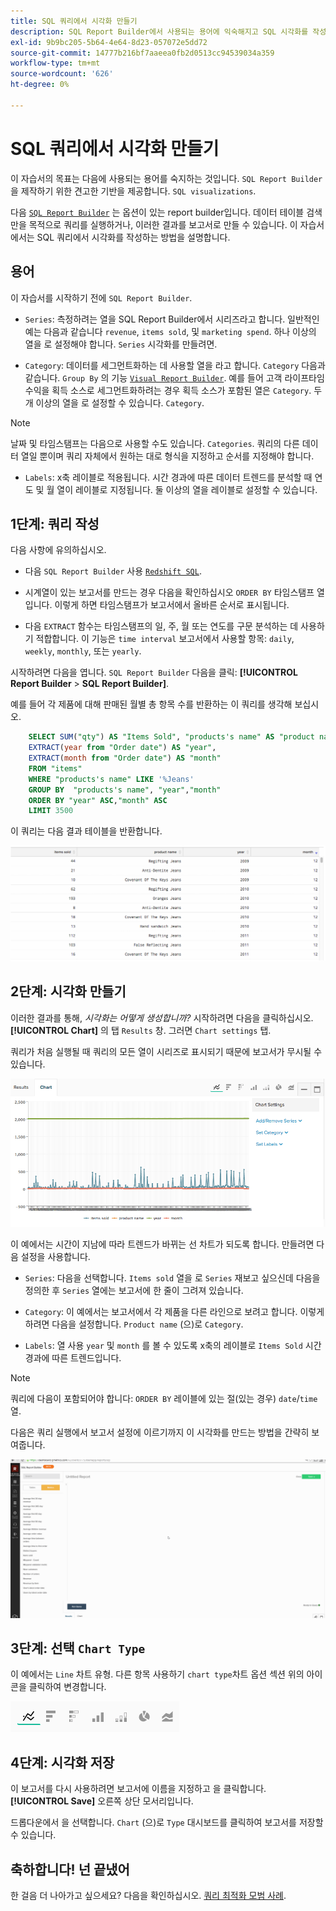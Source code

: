 ```yaml
---
title: SQL 쿼리에서 시각화 만들기
description: SQL Report Builder에서 사용되는 용어에 익숙해지고 SQL 시각화를 작성하는 데 필요한 견고한 기반을 제공하는 방법에 대해 알아봅니다.
exl-id: 9b9bc205-5b64-4e64-8d23-057072e5dd72
source-git-commit: 14777b216bf7aaeea0fb2d0513cc94539034a359
workflow-type: tm+mt
source-wordcount: '626'
ht-degree: 0%

---
```


# SQL 쿼리에서 시각화 만들기

이 자습서의 목표는 다음에 사용되는 용어를 숙지하는 것입니다. `SQL Report Builder` 을 제작하기 위한 견고한 기반을 제공합니다. `SQL visualizations`.

다음 [`SQL Report Builder`](../data-analyst/dev-reports/sql-rpt-bldr.md) 는 옵션이 있는 report builder입니다. 데이터 테이블 검색만을 목적으로 쿼리를 실행하거나, 이러한 결과를 보고서로 만들 수 있습니다. 이 자습서에서는 SQL 쿼리에서 시각화를 작성하는 방법을 설명합니다.

## 용어

이 자습서를 시작하기 전에 `SQL Report Builder`.

- `Series`: 측정하려는 열을 SQL Report Builder에서 시리즈라고 합니다. 일반적인 예는 다음과 같습니다 `revenue`, `items sold`, 및 `marketing spend`. 하나 이상의 열을 로 설정해야 합니다. `Series` 시각화를 만들려면.

- `Category`: 데이터를 세그먼트화하는 데 사용할 열을 라고 합니다. `Category` 다음과 같습니다. `Group By` 의 기능 [`Visual Report Builder`](../data-user/reports/ess-rpt-build-visual.md). 예를 들어 고객 라이프타임 수익을 획득 소스로 세그먼트화하려는 경우 획득 소스가 포함된 열은 `Category`. 두 개 이상의 열을 로 설정할 수 있습니다. `Category`.

>[!NOTE]
>
>날짜 및 타임스탬프는 다음으로 사용할 수도 있습니다. `Categories`. 쿼리의 다른 데이터 열일 뿐이며 쿼리 자체에서 원하는 대로 형식을 지정하고 순서를 지정해야 합니다.

- `Labels`: x축 레이블로 적용됩니다. 시간 경과에 따른 데이터 트렌드를 분석할 때 연도 및 월 열이 레이블로 지정됩니다. 둘 이상의 열을 레이블로 설정할 수 있습니다.

## 1단계: 쿼리 작성

다음 사항에 유의하십시오.

- 다음 `SQL Report Builder` 사용 [`Redshift SQL`](https://docs.aws.amazon.com/redshift/latest/dg/c_redshift-and-postgres-sql.html).

- 시계열이 있는 보고서를 만드는 경우 다음을 확인하십시오 `ORDER BY` 타임스탬프 열입니다. 이렇게 하면 타임스탬프가 보고서에서 올바른 순서로 표시됩니다.

- 다음 `EXTRACT` 함수는 타임스탬프의 일, 주, 월 또는 연도를 구문 분석하는 데 사용하기 적합합니다. 이 기능은 `time interval` 보고서에서 사용할 항목: `daily`, `weekly`, `monthly`, 또는 `yearly`.

시작하려면 다음을 엽니다. `SQL Report Builder` 다음을 클릭: **[!UICONTROL Report Builder** > **SQL Report Builder]**.

예를 들어 각 제품에 대해 판매된 월별 총 항목 수를 반환하는 이 쿼리를 생각해 보십시오.

```sql
    SELECT SUM("qty") AS "Items Sold", "products's name" AS "product name",
    EXTRACT(year from "Order date") AS "year",
    EXTRACT(month from "Order date") AS "month"
    FROM "items"
    WHERE "products's name" LIKE '%Jeans'
    GROUP BY  "products's name", "year","month"
    ORDER BY "year" ASC,"month" ASC
    LIMIT 3500
```

이 쿼리는 다음 결과 테이블을 반환합니다.

![](../assets/SQL_results_table.png)

## 2단계: 시각화 만들기

이러한 결과를 통해, *시각화는 어떻게 생성합니까?* 시작하려면 다음을 클릭하십시오. **[!UICONTROL Chart]** 의 탭 `Results` 창. 그러면 `Chart settings` 탭.

쿼리가 처음 실행될 때 쿼리의 모든 열이 시리즈로 표시되기 때문에 보고서가 무시될 수 있습니다.

![](../assets/SQL_initial_report_results.png)

이 예에서는 시간이 지남에 따라 트렌드가 바뀌는 선 차트가 되도록 합니다. 만들려면 다음 설정을 사용합니다.

- `Series`: 다음을 선택합니다. `Items sold` 열을 로 `Series` 재보고 싶으신데 다음을 정의한 후 `Series` 열에는 보고서에 한 줄이 그려져 있습니다.

- `Category`: 이 예에서는 보고서에서 각 제품을 다른 라인으로 보려고 합니다. 이렇게 하려면 다음을 설정합니다. `Product name` (으)로 `Category`.

- `Labels`: 열 사용 `year` 및 `month` 를 볼 수 있도록 x축의 레이블로 `Items Sold` 시간 경과에 따른 트렌드입니다.

>[!NOTE]
>
>쿼리에 다음이 포함되어야 합니다: `ORDER BY` 레이블에 있는 절(있는 경우) `date`/`time` 열.

다음은 쿼리 실행에서 보고서 설정에 이르기까지 이 시각화를 만드는 방법을 간략히 보여줍니다.

![](../assets/SQL_report_settings.gif)

## 3단계: 선택 `Chart Type`

이 예에서는 `Line` 차트 유형. 다른 항목 사용하기 `chart type`차트 옵션 섹션 위의 아이콘을 클릭하여 변경합니다.

![](../assets/Chart_types.png)

## 4단계: 시각화 저장

이 보고서를 다시 사용하려면 보고서에 이름을 지정하고 을 클릭합니다. **[!UICONTROL Save]** 오른쪽 상단 모서리입니다.

드롭다운에서 을 선택합니다. `Chart` (으)로 `Type` 대시보드를 클릭하여 보고서를 저장할 수 있습니다.

## 축하합니다! 넌 끝냈어

한 걸음 더 나아가고 싶으세요? 다음을 확인하십시오. [쿼리 최적화 모범 사례](../best-practices/optimizing-your-sql-queries.md).
